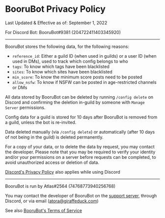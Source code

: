 # BooruBot Privacy Policy

Last Updated & Effective as of: September 1, 2022

For Discord Bot: BooruBot#9381 (204722411403345920)

---

BooruBot stores the following data, for the following reasons:
  - `reference_id`: Either a guild ID (when used in guilds) or a user ID (when used in DMs), used to track which config belongs to who
  - `tags`: To know which tags have been blacklisted
  - `sites`: To know which sites have been blacklisted
  - `min_score`: To know the minimum score posts need to be posted
  - `allow_nsfw`: To know if NSFW can be posted in age-restricted channels or DMs

All data stored by BooruBot can be deleted by running `/config delete` on Discord and confirming the deletion in-guild by someone with `Manage Server` permissions.

Config data for a guild is stored for 10 days after BooruBot is removed from a guild, unless the bot is re-invited.

Data deleted manually (via `/config delete`) or automatically (after 10 days of not being in the guild) is deleted permanently.

For a copy of your data, or to delete the data by request, you may contact the developer. Please note that you may be required to verify your identity and/or your permissions on a server before requests can be completed, to avoid unauthorized access or deletion of data.

[Discord's Privacy Policy](https://discord.com/privacy) also applies while using Discord

---

BooruBot is run by Atlas#2564 (74768773940256768)

You may contact the developer of BooruBot on the [support server](https://discord.gg/8K3uCfb), through Discord, or via email (atora@giraffeduck.com)

See also [BooruBot's Terms of Service](./tos.md)
